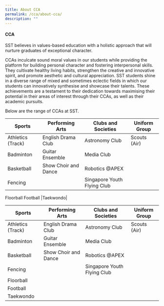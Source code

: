 ```yaml
---
title: About CCA
permalink: /cca/about-cca/
description: ""
---
```

#### CCA

SST believes in values-based education with a holistic approach that will nurture graduates of exceptional character.

CCAs inculcate sound moral values in our students while providing the platform for building personal character and fostering interpersonal skills. They cultivate healthy living habits, strengthen the creative and innovative spirit, and promote aesthetic and cultural appreciation. SST students shine in a diverse range of mixed and sometimes eclectic fields in which our students can innovatively synthesise and showcase their talents. These achievements are a testament to their dedication towards maximising their potential in their areas of interest through their CCAs, as well as their academic pursuits.

Below are the range of CCAs at SST.

| Sports | Performing Arts | Clubs and Societies  |Uniform Group |
| -------- | -------- | -------- | -------- |
| Athletics (Track)     | English Drama Club      | Astronomy Club     | Scouts (Air)|
| Badminton     | Guitar Ensemble    | Media Club   | |
Basketball| Show Choir and Dance|Robotics @APEX| 
| Fencing | |Singapore Youth Flying Club
Floorball
Football
|Taekwondo|


| Sports | Performing Arts | Clubs and Societies | Uniform Group |
| --- | --- | --- | --- |
| Athletics (Track) | English Drama Club | Astronomy Club | Scouts (Air) |
| Badminton | Guitar Ensemble | Media Club |  |
| Basketball | Show Choir and Dance | Robotics @APEX |  |
| Fencing |  | Singapore Youth Flying Club |  |
| Floorball |  |  |  |
| Football |  |  |  |
| Taekwondo |